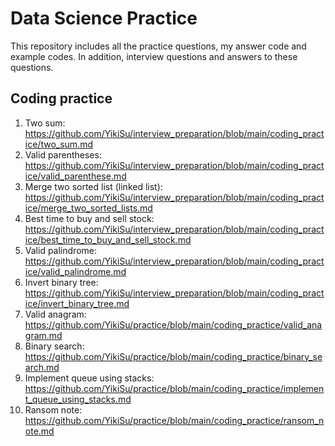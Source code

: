 # Data Science Practice
This repository includes all the practice questions, my answer code and example codes. In addition, interview questions and answers to these questions.

## Coding practice
1. Two sum: https://github.com/YikiSu/interview_preparation/blob/main/coding_practice/two_sum.md
2. Valid parentheses: https://github.com/YikiSu/interview_preparation/blob/main/coding_practice/valid_parenthese.md
3. Merge two sorted list (linked list): https://github.com/YikiSu/interview_preparation/blob/main/coding_practice/merge_two_sorted_lists.md
4. Best time to buy and sell stock: https://github.com/YikiSu/interview_preparation/blob/main/coding_practice/best_time_to_buy_and_sell_stock.md
5. Valid palindrome: https://github.com/YikiSu/interview_preparation/blob/main/coding_practice/valid_palindrome.md
6. Invert binary tree: https://github.com/YikiSu/interview_preparation/blob/main/coding_practice/invert_binary_tree.md
7. Valid anagram: https://github.com/YikiSu/practice/blob/main/coding_practice/valid_anagram.md
8. Binary search: https://github.com/YikiSu/practice/blob/main/coding_practice/binary_search.md
9. Implement queue using stacks: https://github.com/YikiSu/practice/blob/main/coding_practice/implement_queue_using_stacks.md
10. Ransom note: https://github.com/YikiSu/practice/blob/main/coding_practice/ransom_note.md
